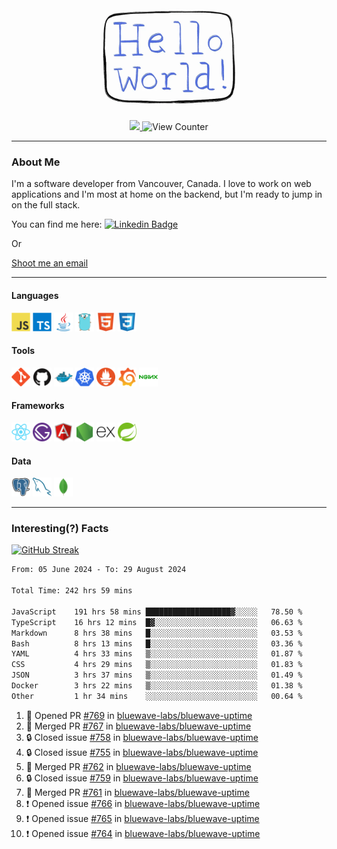 <div align="center">
    <img src="./img/hello_world.webp" height="200px" width="">
    <div>
        <a href="https://www.linkedin.com/in/ajhollid">
            <img src="https://img.shields.io/badge/LinkedIn-blue"/>
        </a>
        <img src="https://komarev.com/ghpvc/?username=ajhollid&color=yellow" alt="View Counter">
    </div>
</div>

---

### About Me

I'm a software developer from Vancouver, Canada. I love to work on web applications and I'm most at home on the backend, but I'm ready to jump in on the full stack.

You can find me here: [![Linkedin Badge](https://img.shields.io/badge/-ajhollid-blue?style=flat&logo=Linkedin&logoColor=white)](https://www.linkedin.com/in/ajhollid)

Or

[Shoot me an email](mailto:ajhollid@gmail.com)

---

#### Languages

<div>
    <img src="./img/devicons/javascript-original.svg" width=30 height=30 alt="JavaScript">
    <img src="/img/devicons/typescript-original.svg" width=30 height=30 alt="TypeScript">
    <img src="./img/devicons/java-original.svg" width=30 height=30 alt="Java">
    <img src="./img/devicons/go-original.svg" width=30 height=30 alt="Golang">
    <img src="./img/devicons/html5-original.svg" width=30 height=30 alt="HTML 5">
    <img src="./img/devicons/css3-original.svg" width=30 height=30 alt="CSS 3">
</div>

#### Tools

<div>
    <img src="./img/devicons/git-original.svg" width=30 height=30 alt="Git">
    <img src="./img/devicons/github-original.svg" width=30 height=30 alt="Github">
    <img src="./img/devicons/docker-original.svg" width=30 
    height=30 alt="Docker">
    <img src="./img/devicons/kubernetes-original.svg" width=30 height=30 alt="K8">
    <img src="./img/devicons/prometheus-original.svg" width=30 height=30 alt="Prometheus">
    <img src="./img/devicons/grafana-original.svg" width=30 height=30 alt="Grafana">
    <img src="./img/devicons/nginx-original.svg" width=30 height=30 alt="Nginx">
</div>

#### Frameworks

<div>
    <img src="./img/devicons/react-original.svg" width=30 height=30 alt="React">
    <img src="./img/devicons/gatsby-original.svg" width=30 height=30 alt="Gatsby">
    <img src="./img/devicons/angularjs-original.svg" width=30 height=30 alt="AngularJS">
    <img src="./img/devicons/nodejs-original.svg" width=30 height=30 alt="NodeJS">
    <img src="./img/devicons/express-original.svg" width=30 height=30 alt="Express">
    <img src="./img/devicons/spring-original.svg" width=30 height=30 alt="Spring">
</div>

#### Data

<div>
    <img src="./img/devicons/postgresql-original.svg" width=30 height=30 alt="Postgresql">
    <img src="./img/devicons/mysql-original.svg" width=30 height=30 alt="Mysql">
    <img src="./img/devicons/mongodb-original.svg" width=30 height=30 alt="MongoDB">
</div>

---

### Interesting(?) Facts

[![GitHub Streak](http://github-readme-streak-stats.herokuapp.com?user=ajhollid)](https://git.io/streak-stats)

 <!--START_SECTION:waka-->

```txt
From: 05 June 2024 - To: 29 August 2024

Total Time: 242 hrs 59 mins

JavaScript    191 hrs 58 mins ███████████████████▓░░░░░   78.50 %
TypeScript    16 hrs 12 mins  █▓░░░░░░░░░░░░░░░░░░░░░░░   06.63 %
Markdown      8 hrs 38 mins   █░░░░░░░░░░░░░░░░░░░░░░░░   03.53 %
Bash          8 hrs 13 mins   █░░░░░░░░░░░░░░░░░░░░░░░░   03.36 %
YAML          4 hrs 33 mins   ▒░░░░░░░░░░░░░░░░░░░░░░░░   01.87 %
CSS           4 hrs 29 mins   ▒░░░░░░░░░░░░░░░░░░░░░░░░   01.83 %
JSON          3 hrs 37 mins   ▒░░░░░░░░░░░░░░░░░░░░░░░░   01.49 %
Docker        3 hrs 22 mins   ▒░░░░░░░░░░░░░░░░░░░░░░░░   01.38 %
Other         1 hr 34 mins    ░░░░░░░░░░░░░░░░░░░░░░░░░   00.64 %
```

<!--END_SECTION:waka-->


<!--START_SECTION:activity-->
1. 💪 Opened PR [#769](https://github.com/bluewave-labs/bluewave-uptime/pull/769) in [bluewave-labs/bluewave-uptime](https://github.com/bluewave-labs/bluewave-uptime)
2. 🎉 Merged PR [#767](https://github.com/bluewave-labs/bluewave-uptime/pull/767) in [bluewave-labs/bluewave-uptime](https://github.com/bluewave-labs/bluewave-uptime)
3. 🔒 Closed issue [#758](https://github.com/bluewave-labs/bluewave-uptime/issues/758) in [bluewave-labs/bluewave-uptime](https://github.com/bluewave-labs/bluewave-uptime)
4. 🔒 Closed issue [#755](https://github.com/bluewave-labs/bluewave-uptime/issues/755) in [bluewave-labs/bluewave-uptime](https://github.com/bluewave-labs/bluewave-uptime)
5. 🎉 Merged PR [#762](https://github.com/bluewave-labs/bluewave-uptime/pull/762) in [bluewave-labs/bluewave-uptime](https://github.com/bluewave-labs/bluewave-uptime)
6. 🔒 Closed issue [#759](https://github.com/bluewave-labs/bluewave-uptime/issues/759) in [bluewave-labs/bluewave-uptime](https://github.com/bluewave-labs/bluewave-uptime)
7. 🎉 Merged PR [#761](https://github.com/bluewave-labs/bluewave-uptime/pull/761) in [bluewave-labs/bluewave-uptime](https://github.com/bluewave-labs/bluewave-uptime)
8. ❗ Opened issue [#766](https://github.com/bluewave-labs/bluewave-uptime/issues/766) in [bluewave-labs/bluewave-uptime](https://github.com/bluewave-labs/bluewave-uptime)
9. ❗ Opened issue [#765](https://github.com/bluewave-labs/bluewave-uptime/issues/765) in [bluewave-labs/bluewave-uptime](https://github.com/bluewave-labs/bluewave-uptime)
10. ❗ Opened issue [#764](https://github.com/bluewave-labs/bluewave-uptime/issues/764) in [bluewave-labs/bluewave-uptime](https://github.com/bluewave-labs/bluewave-uptime)
<!--END_SECTION:activity-->
